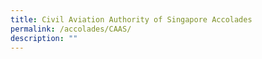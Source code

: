 ```yaml
---
title: Civil Aviation Authority of Singapore Accolades
permalink: /accolades/CAAS/
description: ""
---
```

